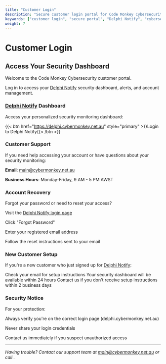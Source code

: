 ```yaml
---
title: "Customer Login"
description: "Secure customer login portal for Code Monkey Cybersecurity services including [Delphi Notify](/services/delphi/) monitoring and support."
keywords: ["customer login", "secure portal", "Delphi Notify", "cybersecurity dashboard"]
weight: 7
---
```


# Customer Login

## Access Your Security Dashboard

Welcome to the Code Monkey Cybersecurity customer portal. 

Log in to access your [Delphi Notify](/services/delphi/) security dashboard, alerts, and account management.

### [Delphi Notify](/services/delphi/) Dashboard

Access your personalized security monitoring dashboard:

{{< btn href="https://delphi.cybermonkey.net.au" style="primary" >}}Login to Delphi Notify{{< /btn >}}

### Customer Support

If you need help accessing your account or have questions about your security monitoring:

**Email**: [main@cybermonkey.net.au](mailto:main@cybermonkey.net.au)



**Business Hours**: Monday-Friday, 9 AM - 5 PM AWST

### Account Recovery

Forgot your password or need to reset your access?

Visit the [Delphi Notify login page](https://delphi.cybermonkey.net.au)


Click "Forgot Password" 

Enter your registered email address

Follow the reset instructions sent to your email

### New Customer Setup

If you're a new customer who just signed up for [Delphi Notify](/services/delphi/):

Check your email for setup instructions
Your security dashboard will be available within 24 hours
Contact us if you don't receive setup instructions within 2 business days

### Security Notice

For your protection:

Always verify you're on the correct login page (delphi.cybermonkey.net.au)

Never share your login credentials

Contact us immediately if you suspect unauthorized access

---

*Having trouble? Contact our support team at [main@cybermonkey.net.au](mailto:main@cybermonkey.net.au) or call .*